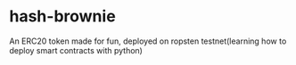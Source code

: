 # hash-brownie
An ERC20 token made for fun, deployed on ropsten testnet(learning how to deploy smart contracts with python)
